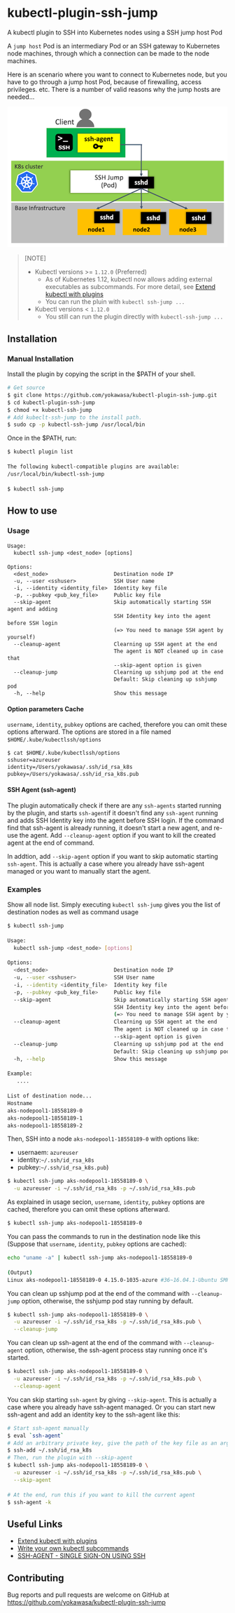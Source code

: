 # kubectl-plugin-ssh-jump

A kubectl plugin to SSH into Kubernetes nodes using a SSH jump host Pod

A `jump host` Pod is an intermediary Pod or an SSH gateway to Kubernetes node machines, through which a connection can be made to the node machines.

Here is an scenario where you want to connect to Kubernetes node, but you have to go through a jump host Pod, because of firewalling, access privileges. etc. There is a number of valid reasons why the jump hosts are needed...

![](assets/arch-ssh-jumphost.png)

> [NOTE]
> - Kubectl versions >= `1.12.0` (Preferred)
>   - As of Kubernetes 1.12, kubectl now allows adding external executables as subcommands. For more detail, see [Extend kubectl with plugins](https://kubernetes.io/docs/tasks/extend-kubectl/kubectl-plugins/)
>   - You can run the pluin with `kubectl ssh-jump ...`
> - Kubectl versions < `1.12.0`
>   - You still can run the plugin directly with `kubectl-ssh-jump ...`


## Installation

### Manual Installation

Install the plugin by copying the script in the $PATH of your shell.

```sh
# Get source
$ git clone https://github.com/yokawasa/kubectl-plugin-ssh-jump.git
$ cd kubectl-plugin-ssh-jump
$ chmod +x kubectl-ssh-jump
# Add kubeclt-ssh-jump to the install path.
$ sudo cp -p kubectl-ssh-jump /usr/local/bin
```

Once in the $PATH, run:
```sh
$ kubectl plugin list

The following kubectl-compatible plugins are available:
/usr/local/bin/kubectl-ssh-jump

$ kubectl ssh-jump
```

## How to use

### Usage

```TXT
Usage:
  kubectl ssh-jump <dest_node> [options]

Options:
  <dest_node>                     Destination node IP
  -u, --user <sshuser>            SSH User name
  -i, --identity <identity_file>  Identity key file
  -p, --pubkey <pub_key_file>     Public key file
  --skip-agent                    Skip automatically starting SSH agent and adding
                                  SSH Identity key into the agent before SSH login
                                  (=> You need to manage SSH agent by yourself)
  --cleanup-agent                 Clearning up SSH agent at the end
                                  The agent is NOT cleaned up in case that 
                                  --skip-agent option is given
  --cleanup-jump                  Clearning up sshjump pod at the end
                                  Default: Skip cleaning up sshjump pod
  -h, --help                      Show this message
```

#### Option parameters Cache
`username`, `identity`, `pubkey` options are cached, therefore you can omit these options afterward. The options are stored in a file named `$HOME/.kube/kubectlssh/options`
```
$ cat $HOME/.kube/kubectlssh/options
sshuser=azureuser
identity=/Users/yokawasa/.ssh/id_rsa_k8s
pubkey=/Users/yokawasa/.ssh/id_rsa_k8s.pub
```

#### SSH Agent (ssh-agent)

The plugin automatically check if there are any `ssh-agents` started running by the plugin, and starts `ssh-agent`if it doesn't find any `ssh-agent` running and adds SSH Identity key into the agent before SSH login. If the command find that ssh-agent is already running, it doesn't start a new agent, and re-use the agent.
Add `--cleanup-agent` option if you want to kill the created agent at the end of command.

In addtion, add `--skip-agent` option if you want to skip automatic starting `ssh-agent`. This is actually a case where you already have ssh-agent managed or you want to manually start the agent.

### Examples

Show all node list. Simply executing `kubectl ssh-jump` gives you the list of destination nodes as well as command usage

```sh 
$ kubectl ssh-jump

Usage:
  kubectl ssh-jump <dest_node> [options]

Options:
  <dest_node>                     Destination node IP
  -u, --user <sshuser>            SSH User name
  -i, --identity <identity_file>  Identity key file
  -p, --pubkey <pub_key_file>     Public key file
  --skip-agent                    Skip automatically starting SSH agent and adding
                                  SSH Identity key into the agent before SSH login
                                  (=> You need to manage SSH agent by yourself)
  --cleanup-agent                 Clearning up SSH agent at the end
                                  The agent is NOT cleaned up in case that
                                  --skip-agent option is given
  --cleanup-jump                  Clearning up sshjump pod at the end
                                  Default: Skip cleaning up sshjump pod
  -h, --help                      Show this message

Example:
   ....

List of destination node...
Hostname
aks-nodepool1-18558189-0
aks-nodepool1-18558189-1
aks-nodepool1-18558189-2
```

Then, SSH into a node `aks-nodepool1-18558189-0` with options like:
- usernaem: `azureuser`
- identity:`~/.ssh/id_rsa_k8s`
- pubkey:`~/.ssh/id_rsa_k8s.pub`)
```sh
$ kubectl ssh-jump aks-nodepool1-18558189-0 \
  -u azureuser -i ~/.ssh/id_rsa_k8s -p ~/.ssh/id_rsa_k8s.pub
```

As explained in usage secion, `username`, `identity`, `pubkey` options are cached, therefore you can omit these options afterward.

```sh
$ kubectl ssh-jump aks-nodepool1-18558189-0
```

You can pass the commands to run in the destination node like this (Suppose that `username`, `identity`, `pubkey` options are cached):
```sh
echo "uname -a" | kubectl ssh-jump aks-nodepool1-18558189-0

(Output)
Linux aks-nodepool1-18558189-0 4.15.0-1035-azure #36~16.04.1-Ubuntu SMP Fri Nov 30 15:25:49 UTC 2018 x86_64 x86_64 x86_64 GNU/Linux
```


You can clean up sshjump pod at the end of the command with `--cleanup-jump` option, otherwise, the sshjump pod stay running by default.
```sh
$ kubectl ssh-jump aks-nodepool1-18558189-0 \
  -u azureuser -i ~/.ssh/id_rsa_k8s -p ~/.ssh/id_rsa_k8s.pub \
  --cleanup-jump
```

You can clean up ssh-agent at the end of the command with `--cleanup-agent` option, otherwise, the ssh-agent process stay running once it's started.
```sh
$ kubectl ssh-jump aks-nodepool1-18558189-0 \
  -u azureuser -i ~/.ssh/id_rsa_k8s -p ~/.ssh/id_rsa_k8s.pub \
  --cleanup-agent
```
You can skip starting `ssh-agent` by giving `--skip-agent`. This is actually a case where you already have ssh-agent managed. Or you can start new ssh-agent and add an identity key to the ssh-agent like this:

```sh
# Start ssh-agent manually
$ eval `ssh-agent`
# Add an arbitrary private key, give the path of the key file as an argument to ssh-add
$ ssh-add ~/.ssh/id_rsa_k8s
# Then, run the plugin with --skip-agent
$ kubectl ssh-jump aks-nodepool1-18558189-0 \
  -u azureuser -i ~/.ssh/id_rsa_k8s -p ~/.ssh/id_rsa_k8s.pub \
  --skip-agent

# At the end, run this if you want to kill the current agent
$ ssh-agent -k
```

## Useful Links
- [Extend kubectl with plugins](https://kubernetes.io/docs/tasks/extend-kubectl/kubectl-plugins/)
- [Write your own kubectl subcommands](https://ahmet.im/blog/kubectl-plugins/)
- [SSH-AGENT - SINGLE SIGN-ON USING SSH](https://www.ssh.com/ssh/agent)

## Contributing

Bug reports and pull requests are welcome on GitHub at https://github.com/yokawasa/kubectl-plugin-ssh-jump
